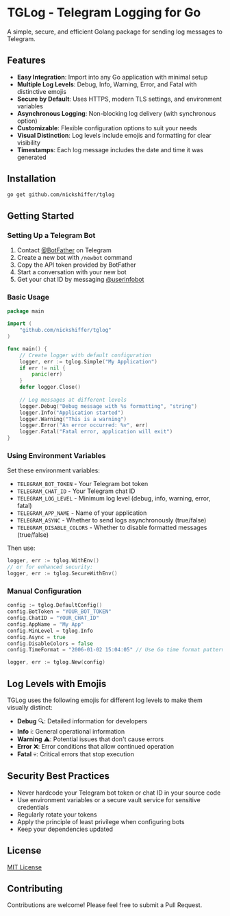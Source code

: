 # TGLog - Telegram Logging for Go

A simple, secure, and efficient Golang package for sending log messages to Telegram.

## Features

- **Easy Integration**: Import into any Go application with minimal setup
- **Multiple Log Levels**: Debug, Info, Warning, Error, and Fatal with distinctive emojis
- **Secure by Default**: Uses HTTPS, modern TLS settings, and environment variables
- **Asynchronous Logging**: Non-blocking log delivery (with synchronous option)
- **Customizable**: Flexible configuration options to suit your needs
- **Visual Distinction**: Log levels include emojis and formatting for clear visibility
- **Timestamps**: Each log message includes the date and time it was generated

## Installation

```bash
go get github.com/nickshiffer/tglog
```

## Getting Started

### Setting Up a Telegram Bot

1. Contact [@BotFather](https://t.me/botfather) on Telegram
2. Create a new bot with `/newbot` command
3. Copy the API token provided by BotFather
4. Start a conversation with your new bot
5. Get your chat ID by messaging [@userinfobot](https://t.me/userinfobot)

### Basic Usage

```go
package main

import (
    "github.com/nickshiffer/tglog"
)

func main() {
    // Create logger with default configuration
    logger, err := tglog.Simple("My Application")
    if err != nil {
        panic(err)
    }
    defer logger.Close()
    
    // Log messages at different levels
    logger.Debug("Debug message with %s formatting", "string")
    logger.Info("Application started")
    logger.Warning("This is a warning")
    logger.Error("An error occurred: %v", err)
    logger.Fatal("Fatal error, application will exit")
}
```

### Using Environment Variables

Set these environment variables:

- `TELEGRAM_BOT_TOKEN` - Your Telegram bot token
- `TELEGRAM_CHAT_ID` - Your Telegram chat ID
- `TELEGRAM_LOG_LEVEL` - Minimum log level (debug, info, warning, error, fatal)
- `TELEGRAM_APP_NAME` - Name of your application
- `TELEGRAM_ASYNC` - Whether to send logs asynchronously (true/false)
- `TELEGRAM_DISABLE_COLORS` - Whether to disable formatted messages (true/false)

Then use:

```go
logger, err := tglog.WithEnv()
// or for enhanced security:
logger, err := tglog.SecureWithEnv()
```

### Manual Configuration

```go
config := tglog.DefaultConfig()
config.BotToken = "YOUR_BOT_TOKEN"
config.ChatID = "YOUR_CHAT_ID"
config.AppName = "My App"
config.MinLevel = tglog.Info
config.Async = true
config.DisableColors = false
config.TimeFormat = "2006-01-02 15:04:05" // Use Go time format pattern

logger, err := tglog.New(config)
```

## Log Levels with Emojis

TGLog uses the following emojis for different log levels to make them visually distinct:

- **Debug** 🔍: Detailed information for developers
- **Info** ℹ️: General operational information
- **Warning** ⚠️: Potential issues that don't cause errors
- **Error** ❌: Error conditions that allow continued operation
- **Fatal** 💀: Critical errors that stop execution

## Security Best Practices

- Never hardcode your Telegram bot token or chat ID in your source code
- Use environment variables or a secure vault service for sensitive credentials
- Regularly rotate your tokens
- Apply the principle of least privilege when configuring bots
- Keep your dependencies updated

## License

[MIT License](LICENSE)

## Contributing

Contributions are welcome! Please feel free to submit a Pull Request. 